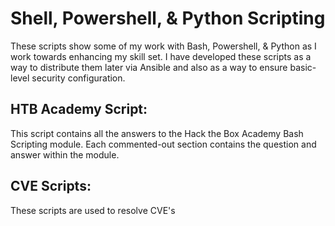 # Shell, Powershell, & Python Scripting
These scripts show some of my work with Bash, Powershell, & Python as I work towards enhancing my skill set. I have developed these scripts as a way to distribute them later via Ansible and also as a way to ensure basic-level security configuration.


## HTB Academy Script:

This script contains all the answers to the Hack the Box Academy Bash Scripting module. Each commented-out section contains the question and answer within the module.


## CVE Scripts:

These scripts are used to resolve CVE's

